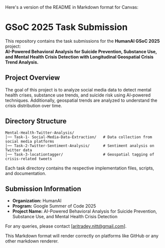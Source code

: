 Here's a version of the README in Markdown format for Canvas:


# GSoC 2025 Task Submission

This repository contains the task submissions for the **HumanAI GSoC 2025** project:  
**AI-Powered Behavioral Analysis for Suicide Prevention, Substance Use, and Mental Health Crisis Detection with Longitudinal Geospatial Crisis Trend Analysis.**

## Project Overview
The goal of this project is to analyze social media data to detect mental health crises, substance use trends, and suicide risk using AI-powered techniques. Additionally, geospatial trends are analyzed to understand the crisis distribution over time.

## Directory Structure

```
Mental-Health-Twitter-Analysis/
│── Task-1- Social-Media-Data-Extraction/   # Data collection from social media platforms  
│── Task-2-Twitter-Sentiment-Analysis/      # Sentiment analysis on Twitter data  
│── Task-3-locationtagger/                  # Geospatial tagging of crisis-related tweets  
```

Each task directory contains the respective implementation files, scripts, and documentation.

## Submission Information
- **Organization:** HumanAI  
- **Program:** Google Summer of Code 2025  
- **Project Name:** AI-Powered Behavioral Analysis for Suicide Prevention, Substance Use, and Mental Health Crisis Detection

For any queries, please contact [aritradey.nitt@gmail.com].


This Markdown format will render correctly on platforms like GitHub or any other markdown renderer.